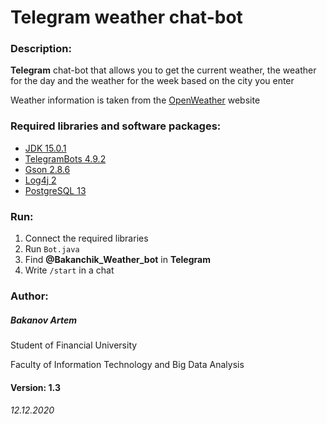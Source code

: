 <h1> Telegram weather chat-bot </h1>
<h3> Description: </h3>

**Telegram** chat-bot that allows you to get the current weather, 
the weather for the day and the weather for the week 
based on the city you enter

Weather information is taken from the [OpenWeather](https://openweathermap.org/) website

<h3> Required libraries and software packages: </h3>

* [JDK 15.0.1](https://jdk.java.net/15/)
* [TelegramBots 4.9.2](https://github.com/rubenlagus/TelegramBots/releases/tag/v4.9)
* [Gson 2.8.6](https://github.com/google/gson/releases/tag/gson-parent-2.8.6)
* [Log4j 2](https://logging.apache.org/log4j/2.x/download.html)
* [PostgreSQL 13](https://www.postgresql.org/download/windows/)

<h3>Run:</h3>

1. Connect the required libraries
2. Run `Bot.java`
3. Find **@Bakanchik_Weather_bot** in **Telegram**
4. Write `/start` in a chat

<h3> Author: </h3> 
<h5>Bakanov Artem</h5>
Student of Financial University

Faculty of Information Technology and Big Data Analysis

<h4> Version: 1.3 </h4>

<h6> 12.12.2020 </h6>